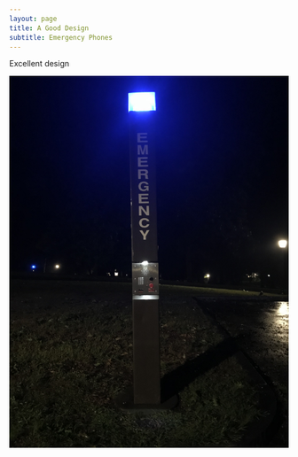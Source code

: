 ```yaml
---
layout: page
title: A Good Design
subtitle: Emergency Phones
---
```


Excellent design

![Post](/img/good-design-0.jpg)
